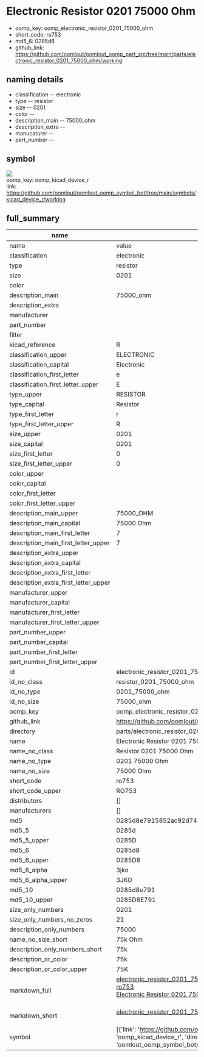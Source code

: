 # Electronic Resistor 0201 75000 Ohm

  
* oomp_key: oomp_electronic_resistor_0201_75000_ohm 
* short_code: ro753
* md5_6: 0285d8  
* github_link: https://github.com/oomlout/oomlout_oomp_part_src/tree/main/parts/electronic_resistor_0201_75000_ohm/working  
## naming details
* classification -- electronic
* type -- resistor
* size -- 0201
* color -- 
* description_main -- 75000_ohm
* description_extra -- 
* manucaturer -- 
* part_number -- 



## symbol

![](symbol/{index}}/working/working_600.png)  
oomp_key: oomp_kicad_device_r  
link: https://github.com/oomlout/oomlout_oomp_symbol_bot/tree/main/symbols/kicad_device_r/working  


## full_summary
| name | value | 
| --- | --- | 
| name | value | 
| classification | electronic | 
| type | resistor | 
| size | 0201 | 
| color |  | 
| description_main | 75000_ohm | 
| description_extra |  | 
| manufacturer |  | 
| part_number |  | 
| filter |  | 
| kicad_reference | R | 
| classification_upper | ELECTRONIC | 
| classification_capital | Electronic | 
| classification_first_letter | e | 
| classification_first_letter_upper | E | 
| type_upper | RESISTOR | 
| type_capital | Resistor | 
| type_first_letter | r | 
| type_first_letter_upper | R | 
| size_upper | 0201 | 
| size_capital | 0201 | 
| size_first_letter | 0 | 
| size_first_letter_upper | 0 | 
| color_upper |  | 
| color_capital |  | 
| color_first_letter |  | 
| color_first_letter_upper |  | 
| description_main_upper | 75000_OHM | 
| description_main_capital | 75000 Ohm | 
| description_main_first_letter | 7 | 
| description_main_first_letter_upper | 7 | 
| description_extra_upper |  | 
| description_extra_capital |  | 
| description_extra_first_letter |  | 
| description_extra_first_letter_upper |  | 
| manufacturer_upper |  | 
| manufacturer_capital |  | 
| manufacturer_first_letter |  | 
| manufacturer_first_letter_upper |  | 
| part_number_upper |  | 
| part_number_capital |  | 
| part_number_first_letter |  | 
| part_number_first_letter_upper |  | 
| id | electronic_resistor_0201_75000_ohm | 
| id_no_class | resistor_0201_75000_ohm | 
| id_no_type | 0201_75000_ohm | 
| id_no_size | 75000_ohm | 
| oomp_key | oomp_electronic_resistor_0201_75000_ohm | 
| github_link | https://github.com/oomlout/oomlout_oomp_part_src/tree/main/parts/electronic_resistor_0201_75000_ohm/working | 
| directory | parts/electronic_resistor_0201_75000_ohm | 
| name | Electronic Resistor 0201 75000 Ohm | 
| name_no_class | Resistor 0201 75000 Ohm | 
| name_no_type | 0201 75000 Ohm | 
| name_no_size | 75000 Ohm | 
| short_code | ro753 | 
| short_code_upper | RO753 | 
| distributors | [] | 
| manufacturers | [] | 
| md5 | 0285d8e7915852ac92d745a89ad2b78b | 
| md5_5 | 0285d | 
| md5_5_upper | 0285D | 
| md5_6 | 0285d8 | 
| md5_6_upper | 0285D8 | 
| md5_6_alpha | 3jko | 
| md5_6_alpha_upper | 3JKO | 
| md5_10 | 0285d8e791 | 
| md5_10_upper | 0285D8E791 | 
| size_only_numbers | 0201 | 
| size_only_numbers_no_zeros | 21 | 
| description_only_numbers | 75000 | 
| name_no_size_short | 75k Ohm | 
| description_only_numbers_short | 75k | 
| description_or_color | 75k | 
| description_or_color_upper | 75K | 
| markdown_full | [electronic_resistor_0201_75000_ohm](https://github.com/oomlout/oomlout_oomp_part_src/tree/main/parts/electronic_resistor_0201_75000_ohm/working)<br>[ro753](https://github.com/oomlout/oomlout_oomp_part_src/tree/main/parts/electronic_resistor_0201_75000_ohm/working)<br>[Electronic Resistor 0201 75000 Ohm](https://github.com/oomlout/oomlout_oomp_part_src/tree/main/parts/electronic_resistor_0201_75000_ohm/working)<br><br> | 
| markdown_short | [electronic_resistor_0201_75000_ohm](https://github.com/oomlout/oomlout_oomp_part_src/tree/main/parts/electronic_resistor_0201_75000_ohm/working)<br><br> | 
| symbol | [{'link': 'https://github.com/oomlout/oomlout_oomp_symbol_bot/tree/main/symbols/kicad_device_r', 'oomp_key': 'oomp_kicad_device_r', 'directory': 'oomlout_oomp_symbol_bot/symbols/kicad_device_r//working/working.kicad_sym', 'index': 0}] | 
